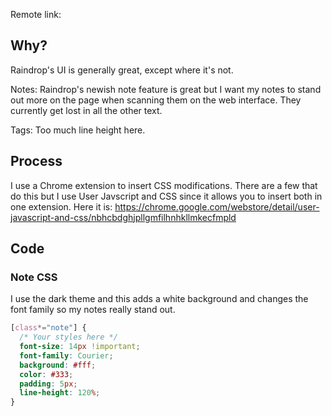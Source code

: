 Remote link: 

## Why? 
Raindrop's UI is generally great, except where it's not. 

Notes: 
Raindrop's newish note feature is great but I want my notes to stand out more on the page when scanning them on the web interface. They currently get lost in all the other text. 

Tags: 
Too much line height here.

## Process

I use a Chrome extension to insert CSS modifications. There are a few that do this but I use User Javscript and CSS since it allows you to insert both in one extension. Here it is: https://chrome.google.com/webstore/detail/user-javascript-and-css/nbhcbdghjpllgmfilhnhkllmkecfmpld

## Code


### Note CSS
I use the dark theme and this adds a white background and changes the font family so my notes really stand out. 
```css
[class*="note"] {
  /* Your styles here */
  font-size: 14px !important;
  font-family: Courier;
  background: #fff;
  color: #333;
  padding: 5px;
  line-height: 120%;
}
```

